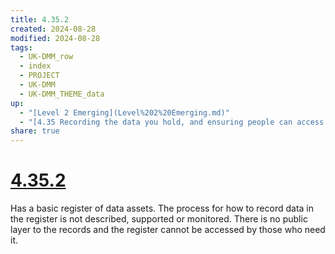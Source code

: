 ```yaml
---
title: 4.35.2
created: 2024-08-28
modified: 2024-08-28
tags:
  - UK-DMM_row
  - index
  - PROJECT
  - UK-DMM
  - UK-DMM_THEME_data
up:
  - "[Level 2 Emerging](Level%202%20Emerging.md)"
  - "[4.35 Recording the data you hold, and ensuring people can access it](4.35%20Recording%20the%20data%20you%20hold,%20and%20ensuring%20people%20can%20access%20it.md)"
share: true
---
```

# [4.35.2](4.35.2.md)

Has a basic register of data assets. The process for how to record data in the register is not described, supported or monitored. There is no public layer to the records and the register cannot be accessed by those who need it.
